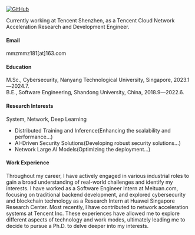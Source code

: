 

[![GitHub](https://img.shields.io/badge/-MaMingZe--maverick-181717?style=flat&logo=github)](https://github.com/MaMingZe-maverick)



Currently working at Tencent Shenzhen, as a Tencent Cloud Network Acceleration Research and Development Engineer.

#### Email
mmzmmz181[at]163.com

#### Education
M.Sc., Cybersecurity, Nanyang Technological University, Singapore, 2023.1—2024.7.\
B.E., Software Engineering, Shandong University, China, 2018.9—2022.6.

#### Research Interests
System, Network, Deep Learning  
- Distributed Training and Inference(Enhancing the scalability and performance...)
- AI-Driven Security Solutions(Developing robust security solutions...) 
- Network Large AI Models(Optimizing the deployment...)  



#### Work Experience

Throughout my career, I have actively engaged in various industrial roles to gain a broad understanding of real-world challenges and identify my interests. I have worked as a Software Engineer Intern at Meituan.com, focusing on traditional backend development, and explored cybersecurity and blockchain technology as a Research Intern at Huawei Singapore Research Center. Most recently, I have contributed to network acceleration systems at Tencent Inc. These experiences have allowed me to explore different aspects of technology and work modes, ultimately leading me to decide to pursue a Ph.D. to delve deeper into my interests.


